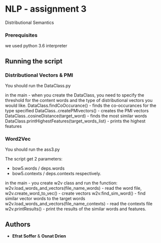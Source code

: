 # NLP - assignment 3

Distributional Semantics

### Prerequisites

we used python 3.6 interpreter


## Running the script



### Distributional Vectors & PMI

You should run the DataClass.py

in the main - when you create the DataClass, you need to specify the threshold for the content words and the
type of distributional vectors you would like.
DataClass.findCoOccurance() - finds the co-occurances for the type specified
DataClass..createPMIvectors() - creates the PMI vectors
DataClass..cosineDistance(target_word) - finds the most similar words
DataClass.printHighestFeatures(target_words_list) - prints the highest features

### Word2Vec

You should run the ass3.py

The script get 2 parameters:
* bow5.words / deps.words 
* bow5.contexts / deps.contexts
respectively.

in the main - you create w2v class and run the function:
w2v.load_words_and_vectors(file_name_words) - read the word file,
    w2v.create_word_to_vec() - create vectors
    w2v.find_sim_word() - find similar vector words to the target words
    w2v.load_words_and_vectors(file_name_contexts) - read the contexts file
    w2v.printResults() - print the results of the similar words and features.



## Authors

* **Efrat Soffer** & **Osnat Drien**

